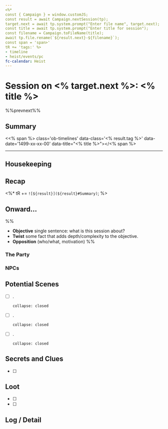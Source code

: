 ```yaml
---
<%*  
const { Campaign } = window.customJS;
const result = await Campaign.nextSession(tp);
target.next = await tp.system.prompt("Enter file name", target.next);
const title = await tp.system.prompt("Enter title for session");
const filename = Campaign.toFileName(title);
await tp.file.rename(`${result.next}-${filename}`);
const span = 'span>'
tR += 'tags:' %>
- timeline
- heist/events/pc
fc-calendar: Heist
---
```

# Session on <% target.next %>: <% title %>

%%prevnext%%

## Summary

<<% span %> class='ob-timelines' data-class='<% result.tag %>' data-date='1499-xx-xx-00' data-title="<% title %>"></<% span %>

---

## Housekeeping


## Recap

<%* tR += `![${result}](${result}#Summary)`; %>

## Onward... 
%%
- **Objective** single sentence: what is this session about?
- **Twist** some fact that adds depth/complexity to the objective.
- **Opposition** (who/what, motivation)
%%

### The Party

### NPCs

## Potential Scenes
- [ ] .
    ```ad-scene
    collapse: closed
    ```
- [ ] .
    ```ad-scene
    collapse: closed
    ```
- [ ] .
    ```ad-scene
    collapse: closed
    ```

## Secrets and Clues

- [ ] 

## Loot

- [ ] 
- [ ] 

## Log / Detail
